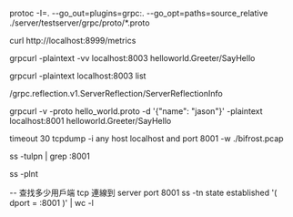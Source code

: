 protoc -I=. --go_out=plugins=grpc:. --go_opt=paths=source_relative ./server/testserver/grpc/proto/*.proto

curl http://localhost:8999/metrics

grpcurl -plaintext -vv localhost:8003 helloworld.Greeter/SayHello

grpcurl -plaintext localhost:8003 list

/grpc.reflection.v1.ServerReflection/ServerReflectionInfo

grpcurl -v -proto hello_world.proto -d '{"name": "jason"}' -plaintext localhost:8001 helloworld.Greeter/SayHello

timeout 30 tcpdump -i any host localhost and port 8001 -w ./bifrost.pcap

ss -tulpn | grep :8001

ss -plnt

-- 查找多少用戶端 tcp 連線到 server port 8001
ss -tn state established '( dport = :8001 )' | wc -l
